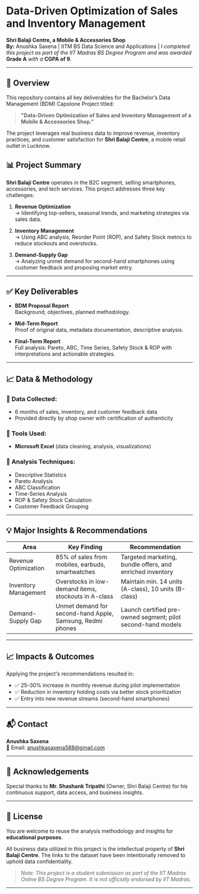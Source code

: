 # Data-Driven Optimization of Sales and Inventory Management  
**Shri Balaji Centre, a Mobile & Accessories Shop**  
**By:** Anushka Saxena | IITM BS Data Science and Applications | 
*I completed this project as part of the IIT Madras BS Degree Program and was awarded* **Grade A** *with a* **CGPA of 9**.

---

## 📌 Overview

This repository contains all key deliverables for the Bachelor’s Data Management (BDM) Capstone Project titled:

> **"Data-Driven Optimization of Sales and Inventory Management of a Mobile & Accessories Shop."**

The project leverages real business data to improve revenue, inventory practices, and customer satisfaction for **Shri Balaji Centre**, a mobile retail outlet in Lucknow.

## 📊 Project Summary

**Shri Balaji Centre** operates in the B2C segment, selling smartphones, accessories, and tech services. This project addresses three key challenges:

1. **Revenue Optimization**  
   → Identifying top-sellers, seasonal trends, and marketing strategies via sales data.

2. **Inventory Management**  
   → Using ABC analysis, Reorder Point (ROP), and Safety Stock metrics to reduce stockouts and overstocks.

3. **Demand-Supply Gap**  
   → Analyzing unmet demand for second-hand smartphones using customer feedback and proposing market entry.

---

## ✅ Key Deliverables

- **BDM Proposal Report**  
  Background, objectives, planned methodology.

- **Mid-Term Report**  
  Proof of original data, metadata documentation, descriptive analysis.

- **Final-Term Report**  
  Full analysis: Pareto, ABC, Time Series, Safety Stock & ROP with interpretations and actionable strategies.

---

## 📈 Data & Methodology

### 🔹 Data Collected:
- 6 months of sales, inventory, and customer feedback data  
- Provided directly by shop owner with certification of authenticity

### 🔹 Tools Used:
- **Microsoft Excel** (data cleaning, analysis, visualizations)

### 🔹 Analysis Techniques:
- Descriptive Statistics  
- Pareto Analysis  
- ABC Classification  
- Time-Series Analysis  
- ROP & Safety Stock Calculation  
- Customer Feedback Grouping

---

## 💡 Major Insights & Recommendations

| **Area**              | **Key Finding**                                                | **Recommendation**                                             |
|-----------------------|----------------------------------------------------------------|----------------------------------------------------------------|
| Revenue Optimization  | 85% of sales from mobiles, earbuds, smartwatches               | Targeted marketing, bundle offers, and enriched inventory      |
| Inventory Management  | Overstocks in low-demand items, stockouts in A-class           | Maintain min. 14 units (A-class), 10 units (B-class)           |
| Demand-Supply Gap     | Unmet demand for second-hand Apple, Samsung, Redmi phones      | Launch certified pre-owned segment; pilot second-hand models   |

---

## 📈 Impacts & Outcomes

Applying the project's recommendations resulted in:
- ✅ 25–30% increase in monthly revenue during pilot implementation  
- ✅ Reduction in inventory holding costs via better stock prioritization  
- ✅ Entry into new revenue streams (second-hand smartphones)

---

## 📬 Contact

**Anushka Saxena**  
📧 Email: [anushkasaxena588@gmail.com](mailto:anushkasaxena588@gmail.com)

---

## 🙏 Acknowledgements

Special thanks to **Mr. Shashank Tripathi** (Owner, Shri Balaji Centre) for his continuous support, data access, and business insights.

---

## 📄 License

You are welcome to reuse the analysis methodology and insights for **educational purposes**.

All business data utilized in this project is the intellectual property of  **Shri Balaji Centre**. The links to the dataset have been intentionally removed to uphold data confidentiality.
> *Note: This project is a student submission as part of the IIT Madras Online BS Degree Program. It is not officially endorsed by IIT Madras.*

---
